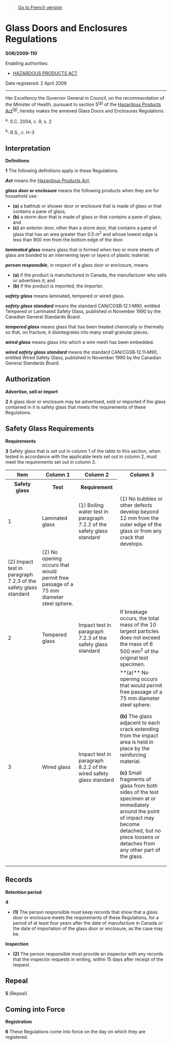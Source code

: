 > [Go to French version](/fr/Règlements/Décrets,%20ordonnances%20et%20règlements%20statutaires/2009/110.md)

# Glass Doors and Enclosures Regulations

**SOR/2009-110**

Enabling authorities: 
- [HAZARDOUS PRODUCTS ACT](/en/Acts/Revised%20Statutes%20of%20Canada/H/H-3.md)

Date registered: 2 April 2009

----------

Her Excellency the Governor General in Council, on the recommendation of the Minister of Health, pursuant to section 5<sup><a href='#fn_601548-e'>[a]</a></sup> of the [Hazardous Products Act](/en/Acts/Revised%20Statutes%20of%20Canada/H/H-3.md)<sup><a href='#fn_601548-e_hc'>[b]</a></sup>, hereby makes the annexed Glass Doors and Enclosures Regulations.

<a name='fn_601548-e'><sup>a</sup></a>: S.C. 2004, c. 9, s. 2<br />

<a name='fn_601548-e_hc'><sup>b</sup></a>: R.S., c. H-3<br />




## Interpretation



**Definitions**

**1** The following definitions apply in these Regulations.

***Act*** means the [Hazardous Products Act](/en/Acts/Revised%20Statutes%20of%20Canada/H/H-3.md).

***glass door or enclosure*** means the following products when they are for household use:
- **(a)** a bathtub or shower door or enclosure that is made of glass or that contains a pane of glass;
- **(b)** a storm door that is made of glass or that contains a pane of glass; and
- **(c)** an exterior door, other than a storm door, that contains a pane of glass that has an area greater than 0.5 m<sup>2</sup> and whose lowest edge is less than 900 mm from the bottom edge of the door.

***laminated glass*** means glass that is formed when two or more sheets of glass are bonded to an intervening layer or layers of plastic material.

***person responsible***, in respect of a glass door or enclosure, means
- **(a)** if the product is manufactured in Canada, the manufacturer who sells or advertises it; and
- **(b)** if the product is imported, the importer.

***safety glass*** means laminated, tempered or wired glass.

***safety glass standard*** means the standard CAN/CGSB‑12.1‑M90, entitled Tempered or Laminated Safety Glass, published in November 1990 by the Canadian General Standards Board.

***tempered glass*** means glass that has been treated chemically or thermally so that, on fracture, it disintegrates into many small granular pieces.

***wired glass*** means glass into which a wire mesh has been embedded.

***wired safety glass standard*** means the standard CAN/CGSB‑12.11‑M90, entitled Wired Safety Glass, published in November 1990 by the Canadian General Standards Board.




## Authorization



**Advertise, sell or import**

**2** A glass door or enclosure may be advertised, sold or imported if the glass contained in it is safety glass that meets the requirements of these Regulations.




## Safety Glass Requirements



**Requirements**

**3** Safety glass that is set out in column 1 of the table to this section, when tested in accordance with the applicable tests set out in column 2, must meet the requirements set out in column 3.
<table>
<tr>
<th>Item</th>
<th>Column 1</th>
<th>Column 2</th>
<th>Column 3</th>
</tr>
<tr>
<th>Safety glass</th>
<th>Test</th>
<th>Requirement</th>
</tr>
<tr>
<td>1</td>
<td>Laminated glass</td>
<td>(1) Boiling water test in paragraph 7.2.2 of the safety glass standard</td>
<td>(1) No bubbles or other defects develop beyond 12 mm from the outer edge of the glass or from any crack that develops.</td>
</tr>
<tr>
<td>(2) Impact test in paragraph 7.2.3 of the safety glass standard</td>
<td>(2) No opening occurs that would permit free passage of a 75 mm diameter steel sphere.</td>
</tr>
<tr>
<td>2</td>
<td>Tempered glass</td>
<td>Impact test in paragraph 7.2.3 of the safety glass standard</td>
<td>If breakage occurs, the total mass of the 10 largest particles does not exceed the mass of 6 500 mm<sup>2</sup> of the original test specimen.</td>
</tr>
<tr>
<td>3</td>
<td>Wired glass</td>
<td>Impact test in paragraph 8.2.2 of the wired safety glass standard</td>
<td>**(a)** No opening occurs that would permit free passage of a 75 mm diameter steel sphere.

**(b)** The glass adjacent to each crack extending from the impact area is held in place by the reinforcing material.

**(c)** Small fragments of glass from both sides of the test specimen at or immediately around the point of impact may become detached, but no piece loosens or detaches from any other part of the glass.

</td>
</tr>
</table>





## Records



**Retention period**

**4** 

- **(1)** The person responsible must keep records that show that a glass door or enclosure meets the requirements of these Regulations, for a period of at least four years after the date of manufacture in Canada or the date of importation of the glass door or enclosure, as the case may be.

**Inspection**

- **(2)** The person responsible must provide an inspector with any records that the inspector requests in writing, within 15 days after receipt of the request.




## Repeal


**5** [Repeal]




## Coming into Force



**Registration**

**6** These Regulations come into force on the day on which they are registered.


